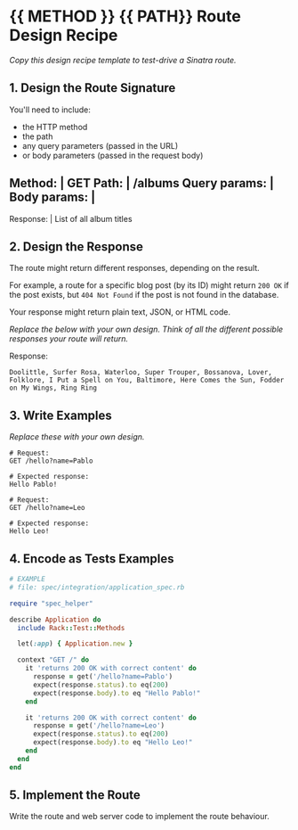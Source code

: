 # {{ METHOD }} {{ PATH}} Route Design Recipe

_Copy this design recipe template to test-drive a Sinatra route._

## 1. Design the Route Signature

You'll need to include:
  * the HTTP method
  * the path
  * any query parameters (passed in the URL)
  * or body parameters (passed in the request body)

 
   Method:    |  GET
    Path:     |  /albums
Query params: |  
Body params:  |  
--------------------------
  Response:   |  List of all album titles

## 2. Design the Response

The route might return different responses, depending on the result.

For example, a route for a specific blog post (by its ID) might return `200 OK` if the post exists, but `404 Not Found` if the post is not found in the database.

Your response might return plain text, JSON, or HTML code. 

_Replace the below with your own design. Think of all the different possible responses your route will return._

Response:
```
Doolittle, Surfer Rosa, Waterloo, Super Trouper, Bossanova, Lover, Folklore, I Put a Spell on You, Baltimore, Here Comes the Sun, Fodder on My Wings, Ring Ring
```

## 3. Write Examples

_Replace these with your own design._

```
# Request:
GET /hello?name=Pablo

# Expected response:
Hello Pablo!
```

```
# Request:
GET /hello?name=Leo

# Expected response:
Hello Leo!
```

## 4. Encode as Tests Examples

```ruby
# EXAMPLE
# file: spec/integration/application_spec.rb

require "spec_helper"

describe Application do
  include Rack::Test::Methods

  let(:app) { Application.new }

  context "GET /" do
    it 'returns 200 OK with correct content' do
      response = get('/hello?name=Pablo')
      expect(response.status).to eq(200)
      expect(response.body).to eq "Hello Pablo!"
    end

    it 'returns 200 OK with correct content' do
      response = get('/hello?name=Leo')
      expect(response.status).to eq(200)
      expect(response.body).to eq "Hello Leo!"
    end
  end
end
```

## 5. Implement the Route

Write the route and web server code to implement the route behaviour.